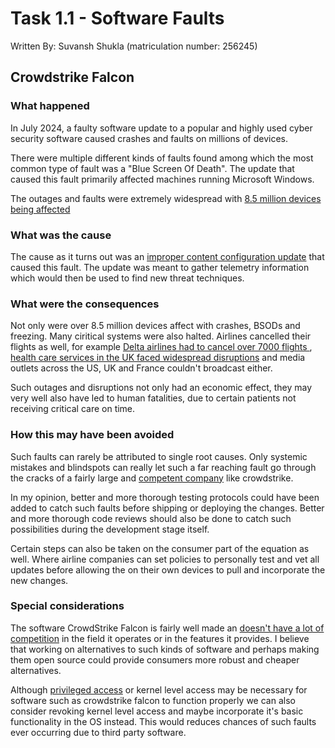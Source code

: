 # Task 1.1 - Software Faults 

Written By: Suvansh Shukla (matriculation number: 256245)

## Crowdstrike Falcon

### What happened

In July 2024, a faulty software update to a popular and highly used cyber security software caused crashes and faults on millions of devices.

There were multiple different kinds of faults found among which the most common type of fault was a "Blue Screen Of Death". The update that caused this fault primarily affected machines running Microsoft Windows.

The outages and faults were extremely widespread with [8.5 million devices being affected](https://www.reuters.com/technology/crowdstrike-exec-apologize-faulty-update-that-caused-global-it-outage-2024-09-24/) 

### What was the cause

The cause as it turns out was an [improper content configuration update](https://www.crowdstrike.com/en-us/blog/falcon-content-update-preliminary-post-incident-report/) that caused this fault. The update was meant to gather telemetry information which would then be used to find new threat techniques.

### What were the consequences

Not only were over 8.5 million devices affect with crashes, BSODs and freezing. Many ciritical systems were also halted. Airlines cancelled their flights as well, for example [Delta airlines had to cancel over 7000 flights ](https://www.theguardian.com/technology/article/2024/jul/25/crowdstrike-workers-ubereats-vouchers), [health care services in the UK faced widespread disruptions](https://www.lemonde.fr/en/pixels/article/2024/07/19/airports-banks-and-hospitals-disrupted-by-biggest-it-outage-in-history_6690699_13.html) and media outlets across the US, UK and France couldn't broadcast either. 

Such outages and disruptions not only had an economic effect, they may very well also have led to human fatalities, due to certain patients not receiving critical care on time.

### How this may have been avoided

Such faults can rarely be attributed to single root causes. Only systemic mistakes and blindspots can really let such a far reaching fault go through the cracks of a fairly large and [competent company](https://www.crowdstrike.com/en-us/blog/crowdstrike-wins-2025-google-cloud-security-partner-of-the-year-award/) like crowdstrike.

In my opinion, better and more thorough testing protocols could have been added to catch such faults before shipping or deploying the changes. Better and more thorough code reviews should also be done to catch such possibilities during the development stage itself.

Certain steps can also be taken on the consumer part of the equation as well. Where airline companies can set policies to personally test and vet all updates before allowing the on their own devices to pull and incorporate the new changes. 

### Special considerations

The software CrowdStrike Falcon is fairly well made an [doesn't have a lot of competition](https://www.sangfor.com/blog/cybersecurity/15-top-endpoint-detection-and-response-edr-solutions#:~:text=to%20choose%20from.-,3.%20crowdstrike%20falcon,-Widely%20known%20as) in the field it operates or in the features it provides. I believe that working on alternatives to such kinds of software and perhaps making them open source could provide consumers more robust and cheaper alternatives.

Although [privileged access](https://theconversation.com/what-is-crowdstrike-falcon-and-what-does-it-do-is-my-computer-safe-235123) or kernel level access may be necessary for software such as crowdstrike falcon to function properly we can also consider revoking kernel level access and maybe incorporate it's basic functionality in the OS instead. This would reduces chances of such faults ever occurring due to third party software. 
